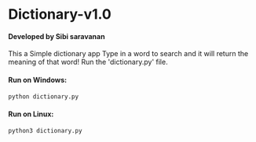 # Dictionary-v1.0
#### Developed by Sibi saravanan

This a Simple dictionary app
Type in a word to search and it will return the meaning of that word!
Run the 'dictionary.py' file.

#### Run on Windows:

```sh
python dictionary.py
```

#### Run on Linux:

```sh
python3 dictionary.py
```
